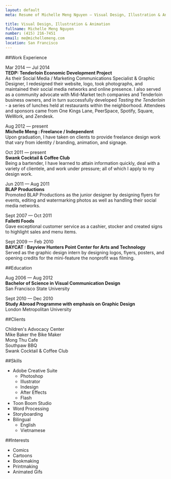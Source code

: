 ```yaml
---
layout: default
meta: Resume of Michelle Meng Nguyen — Visual Design, Illustration & Animation

title: Visual Design, Illustration & Animation
fullname: Michelle Meng Nguyen
number: (415) 216-7451
email: me@michellemeng.com 
location: San Francisco
---
```


##Work Experience    

Mar 2014 — Jul 2014  
**TEDP: Tenderloin Economic Development Project**  
As their Social Media / Marketing Communications Specialist & Graphic Designer, I redesigned their website, logo, took photographs, and maintained their social media networks and online presence. I also served as a community advocate with Mid-Market tech companies and Tenderloin business owners, and in turn successfully developed *Tasting the Tenderloin* - a series of lunches held at restaurants within the neighborhood. Attendees and sponsors came from One Kings Lane, PeerSpace, Spotify, Square, WeWork, and Zendesk.  
  
Aug 2012 — present	
**Michelle Meng : Freelance / Independent**    
Upon graduation, I have taken on clients to provide freelance design work that vary from identity / branding, animation, and signage.

Oct 2011 — present	
**Swank Cocktail & Coffee Club**	
Being a bartender, I have learned to attain information quickly, deal with a variety of clientele, and work under pressure; all of which I apply to my design work.
	
Jun 2011 — Aug 2011		
**BLAP Productions**	
Promoted BLAP Productions as the junior designer by designing flyers for events, editing and watermarking photos as well as handling their social media networks.


Sept 2007 — Oct 2011		
**Falletti Foods**		
Gave exceptional customer service as a cashier, stocker and created signs to highlight sales and menu items.


Sept 2009 — Feb 2010	
**BAYCAT : Bayview Hunters Point Center for Arts and Technology**    
Served as the graphic design intern by designing logos, flyers, posters, and opening credits for the mini-feature the nonprofit was filming.


##Education

Aug 2006 — Aug 2012		
**Bachelor of Science in Visual Communication Design**    
San Francisco State University


Sept 2010 — Dec 2010	
**Study Abroad Programme with emphasis on Graphic Design**    
London Metropolitan University


##Clients

Children's Advocacy Center  
Mike Baker the Bike Maker  
Mong Thu Cafe  
Southpaw BBQ  
Swank Cocktail & Coffee Club



##Skills

* Adobe Creative Suite	
    * Photoshop	
    * Illustrator	
    * Indesign	
    * After Effects	
    * Flash	
* Toon Boom Studio	
* Word Processing		
* Storyboarding	
* Bilingual    
    * English    
    * Vietnamese



##Interests

* Comics		
* Cartoons	
* Bookmaking	
* Printmaking		
* Animated Gifs
